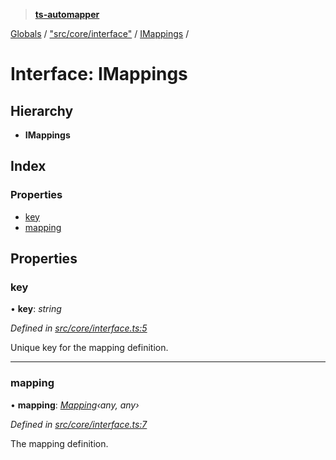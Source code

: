 > **[ts-automapper](../README.md)**

[Globals](../globals.md) / ["src/core/interface"](../modules/_src_core_interface_.md) / [IMappings](_src_core_interface_.imappings.md) /

# Interface: IMappings

## Hierarchy

* **IMappings**

## Index

### Properties

* [key](_src_core_interface_.imappings.md#key)
* [mapping](_src_core_interface_.imappings.md#mapping)

## Properties

###  key

• **key**: *string*

*Defined in [src/core/interface.ts:5](https://github.com/MADEiN83/ts-automapper/blob/a5090fa/src/core/interface.ts#L5)*

Unique key for the mapping definition.

___

###  mapping

• **mapping**: *[Mapping](../classes/_src_core_mapping_.mapping.md)‹*any*, *any*›*

*Defined in [src/core/interface.ts:7](https://github.com/MADEiN83/ts-automapper/blob/a5090fa/src/core/interface.ts#L7)*

The mapping definition.